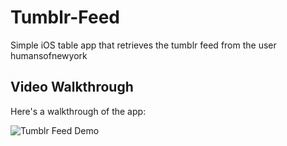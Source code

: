 # Tumblr-Feed
Simple iOS table app that retrieves the tumblr feed from the user humansofnewyork


## Video Walkthrough 

Here's a walkthrough of the app:

<img src='http://i.imgur.com/WOgil5f.gif' title='Tumblr Feed Demo' width='' alt='Tumblr Feed Demo' />
